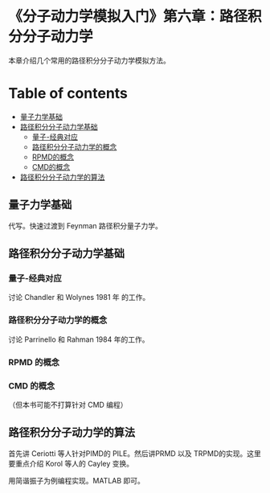 
# 《分子动力学模拟入门》第六章：路径积分分子动力学

本章介绍几个常用的路径积分分子动力学模拟方法。

# Table of contents
- [量子力学基础](#量子力学基础)
- [路径积分分子动力学基础](#路径积分分子动力学基础)
  - [量子-经典对应](#量子-经典对应)
  - [路径积分分子动力学的概念](#路径积分分子动力学的概念)
  - [RPMD的概念](#RPMD的概念)
  - [CMD的概念](#CPMD的概念)
- [路径积分分子动力学的算法](#路径积分分子动力学的算法)


## 量子力学基础

代写。快速过渡到 Feynman 路径积分量子力学。

## 路径积分分子动力学基础

### 量子-经典对应

讨论 Chandler 和 Wolynes 1981 年 的工作。

### 路径积分分子动力学的概念

讨论 Parrinello 和 Rahman 1984 年的工作。

### RPMD 的概念

### CMD 的概念

（但本书可能不打算针对 CMD 编程）

## 路径积分分子动力学的算法

首先讲 Ceriotti 等人针对PIMD的 PILE。然后讲PRMD 以及 TRPMD的实现。这里要重点介绍 Korol 等人的 Cayley 变换。

用简谐振子为例编程实现。MATLAB 即可。
